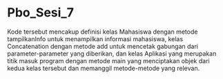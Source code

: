 # Pbo_Sesi_7
Kode tersebut mencakup definisi kelas Mahasiswa dengan metode tampilkanInfo untuk menampilkan informasi mahasiswa, kelas Concatenation dengan metode add untuk mencetak gabungan dari parameter-parameter yang diberikan, dan kelas Aplikasi yang merupakan titik masuk program dengan metode main yang menciptakan objek dari kedua kelas tersebut dan memanggil metode-metode yang relevan.
